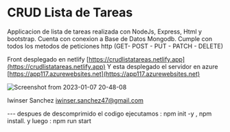 # CRUD Lista de Tareas

  Applicacion de lista de tareas realizada con NodeJs, Express, Html y bootstrap. 
  Cuenta con conexion a Base de Datos Mongodb.
  Cumple con todos los metodos de peticiones http (GET- POST - PUT - PATCH - DELETE)
  
  Front desplegado en netlify [https://crudlistatareas.netlify.app](https://crudlistatareas.netlify.app)
  Y esta desplegado el servidor en azure [https://app117.azurewebsites.net](https://app117.azurewebsites.net)
  
![Screenshot from 2023-01-07 20-48-08](https://user-images.githubusercontent.com/77251836/211177105-b5a2e2fe-576a-4934-9438-c543a930f152.png)



Iwinser Sanchez
<iwinser.sanchez47@gmail.com>


--- despues de descomprimido el codigo ejecutamos : npm init -y , npm install.
 y luego : npm run start
